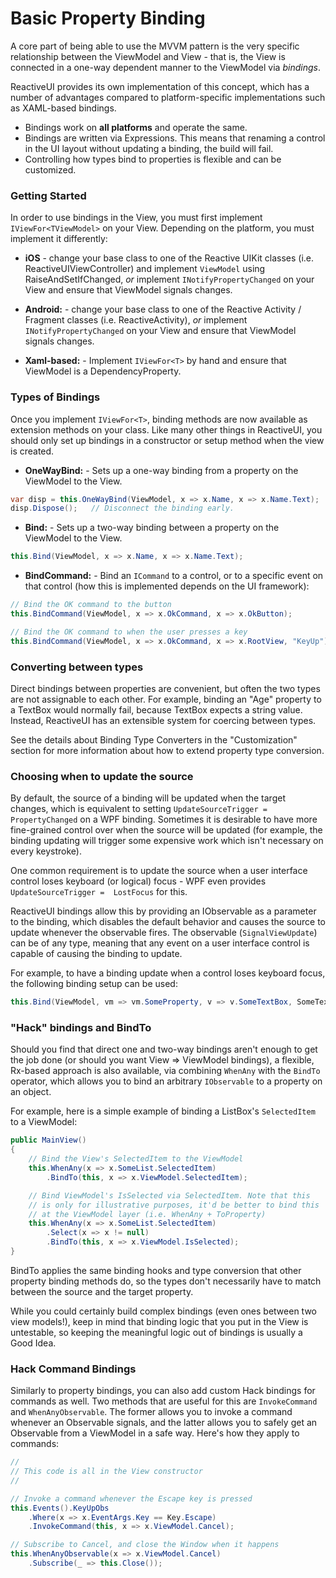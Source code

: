 # Basic Property Binding 

A core part of being able to use the MVVM pattern is the very specific
relationship between the ViewModel and View - that is, the View is connected
in a one-way dependent manner to the ViewModel via *bindings*. 

ReactiveUI provides its own implementation of this concept, which has a number
of advantages compared to platform-specific implementations such as XAML-based
bindings.

* Bindings work on **all platforms** and operate the same.
* Bindings are written via Expressions. This means that renaming a
  control in the UI layout without updating a binding, the build will fail.
* Controlling how types bind to properties is flexible and can be customized.

### Getting Started

In order to use bindings in the View, you must first implement
`IViewFor<TViewModel>` on your View. Depending on the platform, you must
implement it differently:

* **iOS** - change your base class to one of the Reactive UIKit classes (i.e.
  ReactiveUIViewController) and implement `ViewModel` using
  RaiseAndSetIfChanged, *or* implement `INotifyPropertyChanged` on your View and
  ensure that ViewModel signals changes.

* **Android:** - change your base class to one of the Reactive Activity /
  Fragment classes (i.e. ReactiveActivity<T>), *or* implement
  `INotifyPropertyChanged` on your View and ensure that ViewModel signals
  changes.

* **Xaml-based:** - Implement `IViewFor<T>` by hand and ensure that ViewModel
  is a DependencyProperty.

### Types of Bindings

Once you implement `IViewFor<T>`, binding methods are now available as
extension methods on your class. Like many other things in ReactiveUI, you
should only set up bindings in a constructor or setup method when the view is
created.

* **OneWayBind:** - Sets up a one-way binding from a property on the ViewModel
  to the View.

```cs
var disp = this.OneWayBind(ViewModel, x => x.Name, x => x.Name.Text);
disp.Dispose();   // Disconnect the binding early.
```

* **Bind:** - Sets up a two-way binding between a property on the ViewModel to
  the View.

```cs
this.Bind(ViewModel, x => x.Name, x => x.Name.Text);
```

* **BindCommand:** - Bind an `ICommand` to a control, or to a specific event
  on that control (how this is implemented depends on the UI framework):

```cs
// Bind the OK command to the button
this.BindCommand(ViewModel, x => x.OkCommand, x => x.OkButton);

// Bind the OK command to when the user presses a key
this.BindCommand(ViewModel, x => x.OkCommand, x => x.RootView, "KeyUp");
```

### Converting between types

Direct bindings between properties are convenient, but often the two types are
not assignable to each other. For example, binding an "Age" property to a
TextBox would normally fail, because TextBox expects a string value. Instead,
ReactiveUI has an extensible system for coercing between types.

See the details about Binding Type Converters in the "Customization" section
for more information about how to extend property type conversion.

### Choosing when to update the source

By default, the source of a binding will be updated when the target changes,
which is equivalent to setting `UpdateSourceTrigger = PropertyChanged` on a WPF
binding. Sometimes it is desirable to have more fine-grained control over when
the source will be updated (for example, the binding updating will trigger
some expensive work which isn't necessary on every keystroke).

One common requirement is to update the source when a user interface control
loses keyboard (or logical) focus - WPF even provides `UpdateSourceTrigger = 
LostFocus` for this.

ReactiveUI bindings allow this by providing an IObservable as a parameter to
the binding, which disables the default behavior and causes the source to
update whenever the observable fires. The observable (`SignalViewUpdate`) can
be of any type, meaning that any event on a user interface control is capable
of causing the binding to update.

For example, to have a binding update when a control loses keyboard focus, the
following binding setup can be used:

```cs
this.Bind(ViewModel, vm => vm.SomeProperty, v => v.SomeTextBox, SomeTextBox.Events().LostKeyboardFocus);
```

### "Hack" bindings and BindTo

Should you find that direct one and two-way bindings aren't enough to get the
job done (or should you want View => ViewModel bindings), a flexible, Rx-based
approach is also available, via combining `WhenAny` with the `BindTo`
operator, which allows you to bind an arbitrary `IObservable` to a property on
an object.

For example, here is a simple example of binding a ListBox's `SelectedItem` to
a ViewModel:

```cs
public MainView()
{
    // Bind the View's SelectedItem to the ViewModel
    this.WhenAny(x => x.SomeList.SelectedItem)
        .BindTo(this, x => x.ViewModel.SelectedItem);

    // Bind ViewModel's IsSelected via SelectedItem. Note that this
    // is only for illustrative purposes, it'd be better to bind this
    // at the ViewModel layer (i.e. WhenAny + ToProperty)
    this.WhenAny(x => x.SomeList.SelectedItem)
        .Select(x => x != null)
        .BindTo(this, x => x.ViewModel.IsSelected);
}
```

BindTo applies the same binding hooks and type conversion that other property
binding methods do, so the types don't necessarily have to match between the
source and the target property.

While you could certainly build complex bindings (even ones between two view
models!), keep in mind that binding logic that you put in the View is
untestable, so keeping the meaningful logic out of bindings is usually a Good
Idea.

### Hack Command Bindings

Similarly to property bindings, you can also add custom Hack bindings for
commands as well. Two methods that are useful for this are `InvokeCommand` and
`WhenAnyObservable`. The former allows you to invoke a command whenever an
Observable signals, and the latter allows you to safely get an Observable from
a ViewModel in a safe way. Here's how they apply to commands:

```cs
//
// This code is all in the View constructor
//

// Invoke a command whenever the Escape key is pressed
this.Events().KeyUpObs
    .Where(x => x.EventArgs.Key == Key.Escape)
    .InvokeCommand(this, x => x.ViewModel.Cancel);

// Subscribe to Cancel, and close the Window when it happens
this.WhenAnyObservable(x => x.ViewModel.Cancel)
    .Subscribe(_ => this.Close());
```
